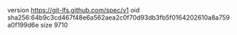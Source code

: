 version https://git-lfs.github.com/spec/v1
oid sha256:64b9c3cd467f48e6a562aea2c0f70d93db3fb5f0164202610a8a759a0f199d6e
size 9710

